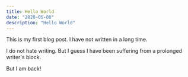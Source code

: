 ```yaml
---
title: Hello World
date: "2020-05-08"
description: "Hello World"
---
```


This is my first blog post. I have not written in a long time.

I do not hate writing. But I guess I have been suffering from a prolonged writer's block.

But I am back!